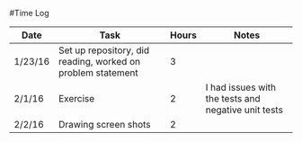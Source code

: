 #Time Log

| Date  | Task   | Hours  | Notes   |
|-------|--------|--------|---------|
| 1/23/16 | Set up repository, did reading, worked on problem statement | 3 | |
| 2/1/16 | Exercise | 2 | I had issues with the tests and negative unit tests |
| 2/2/16 | Drawing screen shots | 2 | |